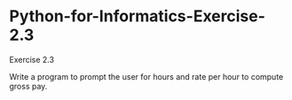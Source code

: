 # Python-for-Informatics-Exercise-2.3
Exercise 2.3

Write a program to prompt the user for hours and rate per hour to
compute gross pay.
